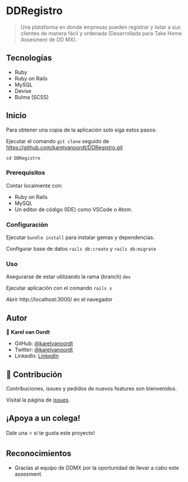 
# DDRegistro

> Una plataforma en donde empresas pueden registrar y listar a sus clientes de manera fácil y ordenada (Desarrollada para Take Home Assesment de DD MX).


## Tecnologías

- Ruby
- Ruby on Rails
- MySQL
- Devise
- Bulma (SCSS)


## Inicio

Para obtener una copia de la aplicación solo siga estos pasos:

Ejecutar el comando `git clone` seguido de https://github.com/karelvanoordt/DDRegistro.git

`cd DDRegistro`


### Prerequisitos

Contar localmente con:
- Ruby on Rails
- MySQL
- Un editor de código (IDE) como VSCode o Atom. 

### Configuración

Ejecutar `bundle install` para instalar gemas y dependencias.

Configurar base de datos `rails db:create` y `rails db:migrate`

### Uso

Asegurarse de estar utilizando la rama (branch) `dev`

Ejecutar aplicación con el comando `rails s`

Abrir http://localhost:3000/ en el navegador


## Autor

👤 **Karel van Oordt**

- GitHub: [@karelvanoordt](https://github.com/karelvanoordt)
- Twitter: [@karelvanoordt](https://twitter.com/karelvanoordt)
- LinkedIn: [LinkedIn](https://linkedin.com/in/karelvanoordt)



## 🤝 Contribución

Contribuciones, issues y pedidos de nuevos features son bienvenidos.


Visital la página de [issues](https://github.com/karelvanoordt/DDRegistro/issues/).

## ¡Apoya a un colega!

Dale una ⭐️ si te gusta este proyecto!

## Reconocimientos

- Gracias al equipo de DDMX por la oportunidad de llevar a cabo este assesment.
